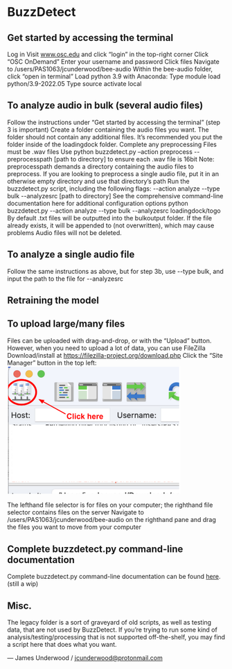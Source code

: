 # BuzzDetect

## Get started by accessing the terminal
Log in
Visit www.osc.edu and click “login” in the top-right corner
Click “OSC OnDemand”
Enter your username and password
Click files
Navigate to /users/PAS1063/jcunderwood/bee-audio
Within the bee-audio folder, click “open in terminal”
Load python 3.9 with Anaconda:
Type module load python/3.9-2022.05
Type source activate local

## To analyze audio in bulk (several audio files)

Follow the instructions under “Get started by accessing the terminal” (step 3 is important)
Create a folder containing the audio files you want. The folder should not contain any additional files. It’s recommended you put the folder inside of the loadingdock folder.
Complete any preprocessing
Files must be .wav files
Use python buzzdetect.py –action preprocess --preprocesspath [path to directory] to ensure each .wav file is 16bit
Note: preprocesspath demands a directory containing the audio files to preprocess. If you are looking to preprocess a single audio file, put it in an otherwise empty directory and use that directory’s path
Run the buzzdetect.py script, including the following flags:
--action analyze
--type bulk
--analyzesrc [path to directory]
See the comprehensive command-line documentation here for additional configuration options
python buzzdetect.py --action analyze --type bulk --analyzesrc loadingdock/togo
By default .txt files will be outputted into the bulkoutput folder. If the file already exists, it will be appended to (not overwritten), which may cause problems
Audio files will not be deleted.

## To analyze a single audio file

Follow the same instructions as above, but for step 3b, use --type bulk, and input the path to the file for --analyzesrc

## Retraining the model

## To upload large/many files
Files can be uploaded with drag-and-drop, or with the “Upload” button.
However, when you need to upload a lot of data, you can use FileZilla
Download/install at https://filezilla-project.org/download.php
Click the “Site Manager” button in the top left:
<img src="filezilla_sitemanager.png" width="400">

The lefthand file selector is for files on your computer; the righthand file selector contains files on the server
Navigate to /users/PAS1063/jcunderwood/bee-audio on the righthand pane and drag the files you want to move from your computer

## Complete buzzdetect.py command-line documentation
Complete buzzdetect.py command-line documentation can be found [here](https://docs.google.com/document/d/1cJ9G1x0miZvBXJzAGsfQL3t3a1BUVic8Zd-Kbn5WS-4/edit). (still a wip) 

## Misc.
The legacy folder is a sort of graveyard of old scripts, as well as testing data, that are not used by BuzzDetect. If you’re trying to run some kind of analysis/testing/processing that is not supported off-the-shelf, you may find a script here that does what you want.


— James Underwood / jcunderwood@protonmail.com
